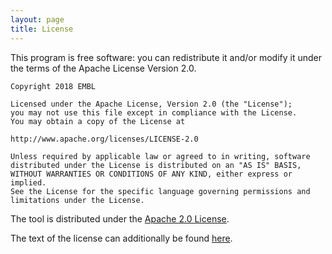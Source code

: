 ```yaml
---
layout: page
title: License
---
```

This program is free software: you can redistribute it and/or modify
    it under the terms of the  Apache License Version 2.0.

    Copyright 2018 EMBL

    Licensed under the Apache License, Version 2.0 (the "License");
    you may not use this file except in compliance with the License.
    You may obtain a copy of the License at

    http://www.apache.org/licenses/LICENSE-2.0

    Unless required by applicable law or agreed to in writing, software
    distributed under the License is distributed on an "AS IS" BASIS,
    WITHOUT WARRANTIES OR CONDITIONS OF ANY KIND, either express or implied.
    See the License for the specific language governing permissions and
    limitations under the License.

    
The tool is distributed under the [Apache 2.0 License](http://www.apache.org/licenses/LICENSE-2.0.html).

The text of the license can additionally be found [here](http://www.apache.org/licenses/LICENSE-2.0.txt).
